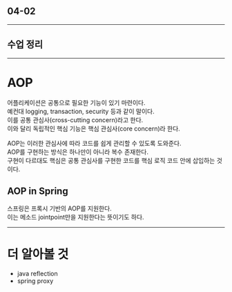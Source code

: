 ## 04-02

---

## 수업 정리

---

# AOP

어플리케이션은 공통으로 필요한 기능이 있기 마련이다.  
예컨대 logging, transaction, security 등과 같이 말이다.  
이를 공통 관심사(cross-cutting concern)라고 한다.  
이와 달리 독립적인 핵심 기능은 핵심 관심사(core concern)라 한다.  

AOP는 이러한 관심사에 따라 코드를 쉽게 관리할 수 있도록 도와준다.  
AOP를 구현하는 방식은 하나만이 아니라 복수 존재한다.  
구현이 다르대도 핵심은 공통 관심사를 구현한 코드를 핵심 로직 코드 안에 삽입하는 것이다.  

## AOP in Spring

스프링은 프록시 기반의 AOP를 지원한다.  
이는 메소드 jointpoint만을 지원한다는 뜻이기도 하다.  


---

# 더 알아볼 것

- java reflection
- spring proxy